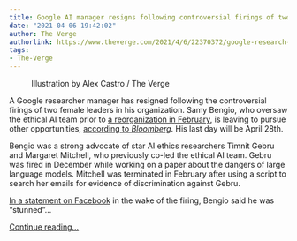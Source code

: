 ```yaml
---
title: Google AI manager resigns following controversial firings of two top researchers
date: "2021-04-06 19:42:02"
author: The Verge
authorlink: https://www.theverge.com/2021/4/6/22370372/google-research-manager-resigns-timnit-gebru-margaret-mitchell-firing
tags:
- The-Verge
---
```

<figure>
      <img alt="" src="https://cdn.vox-cdn.com/thumbor/QzzIrTKTfgQ0QegbEs-_fJQrnsk=/0x0:2040x1360/1310x873/cdn.vox-cdn.com/uploads/chorus_image/image/69085524/acastro_180130_1777_0003.0.jpg" />
        <figcaption>Illustration by Alex Castro / The Verge</figcaption>
    </figure>

  <p id="oG79Di">A Google researcher manager has resigned following the controversial firings of two female leaders in his organization. Samy Bengio, who oversaw the ethical AI team prior to <a href="https://www.theverge.com/2021/2/18/22289264/google-restructuring-ethical-ai-team-timnit-gebru-firing">a reorganization in February</a>, is leaving to pursue other opportunities, <a href="https://www.bloomberg.com/news/articles/2021-04-06/google-ai-research-manager-samy-bengio-resigns-in-email-to-staff?sref=ExbtjcSG">according to <em>Bloomberg</em></a>. His last day will be April 28th.</p>
<p id="N2ptkY">Bengio was a strong advocate of star AI ethics researchers Timnit Gebru and Margaret Mitchell, who previously co-led the ethical AI team. Gebru was fired in December while working on a paper about the dangers of large language models. Mitchell was terminated in February after using a script to search her emails for evidence of discrimination against Gebru. </p>
<p id="mhCAte"><a href="https://m.facebook.com/story.php?story_fbid=3469738016467233&amp;id=100002932057665&amp;comment_id=3470470943060607&amp;notif_t=mentions_comment&amp;notif_id=1607192244022022&amp;ref=m_notif">In a statement on Facebook</a> in the wake of the firing, Bengio said he was “stunned”...</p>
  <p>
    <a href="https://www.theverge.com/2021/4/6/22370372/google-research-manager-resigns-timnit-gebru-margaret-mitchell-firing">Continue reading&hellip;</a>
  </p>